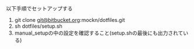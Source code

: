 以下手順でセットアップする

1. git clone git@bitbucket.org:mockn/dotfiles.git
2. sh dotfiles/setup.sh
3. manual_setupの中の設定を確認すること(setup.shの最後にも出力されている)
